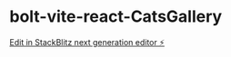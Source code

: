 # bolt-vite-react-CatsGallery

[Edit in StackBlitz next generation editor ⚡️](https://stackblitz.com/~/github.com/jim80/bolt-vite-react-CatsGallery)